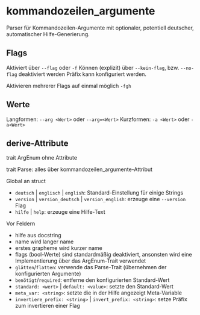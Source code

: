 # kommandozeilen_argumente

Parser für Kommandozeilen-Argumente mit optionaler, potentiell deutscher, automatischer Hilfe-Generierung.

## Flags

Aktiviert über `--flag` oder `-f`
Können (explizit) über `--kein-flag`, bzw. `--no-flag` deaktiviert werden
Präfix kann konfiguriert werden.

Aktivieren mehrerer Flags auf einmal möglich `-fgh`

## Werte

Langformen: `--arg <Wert>` oder `--arg=<Wert>`
Kurzformen: `-a <Wert>` oder `-a<Wert>`

## derive-Attribute

trait ArgEnum ohne Attribute

trait Parse: alles über kommandozeilen_argumente-Attribut

Global an struct

- `deutsch` | `englisch` | `english`: Standard-Einstellung für einige Strings
- `version` | `version_deutsch` | `version_english`: erzeuge eine `--version` Flag
- `hilfe` | `help`: erzeuge eine Hilfe-Text

Vor Feldern

- hilfe aus docstring
- name wird langer name
- erstes grapheme wird kurzer name
- flags (bool-Werte) sind standardmäßig deaktiviert,
    ansonsten wird eine Implementierung über das ArgEnum-Trait verwendet
- `glätten`/`flatten`: verwende das Parse-Trait (übernehmen der konfigurierten Argumente)
- `benötigt`/`required`: entferne den konfigurierten Standard-Wert
- `standard: <wert>` | `default: <value>`: setzte den Standard-Wert
- `meta_var: <string>`: setzte die in der Hilfe angezeigt Meta-Variable
- `invertiere_prefix: <string>` | `invert_prefix: <string>`: setze Präfix zum invertieren einer Flag
